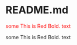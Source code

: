 # README.md

<span style="color:red">some This is Red Bold. text</span>

<span color="red">some This is Red Bold. text</span>
